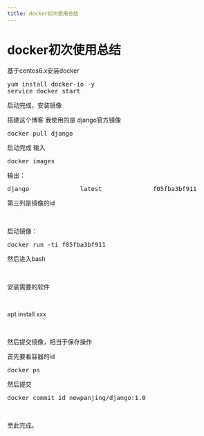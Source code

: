 ```yaml
---
title: docker初次使用总结
---
```


# docker初次使用总结

<p>基于centos6.x安装docker</p><pre class="brush:bash;toolbar:false">yum&nbsp;install&nbsp;docker-io&nbsp;-y
service&nbsp;docker&nbsp;start</pre><p>启动完成，安装镜像<br/></p><p>搭建这个博客 我使用的是 django官方镜像</p><pre class="brush:bash;toolbar:false">docker&nbsp;pull&nbsp;django</pre><p>启动完成 输入<br/></p><pre class="brush:bash;toolbar:false">docker&nbsp;images</pre><p>输出：<br/></p><pre class="brush:bash;toolbar:false">django&nbsp;&nbsp;&nbsp;&nbsp;&nbsp;&nbsp;&nbsp;&nbsp;&nbsp;&nbsp;&nbsp;&nbsp;&nbsp;&nbsp;latest&nbsp;&nbsp;&nbsp;&nbsp;&nbsp;&nbsp;&nbsp;&nbsp;&nbsp;&nbsp;&nbsp;&nbsp;&nbsp;&nbsp;f05fba3bf911&nbsp;&nbsp;&nbsp;&nbsp;&nbsp;&nbsp;&nbsp;&nbsp;19&nbsp;months&nbsp;ago&nbsp;&nbsp;&nbsp;&nbsp;&nbsp;&nbsp;&nbsp;436&nbsp;MB</pre><p>第三列是镜像的id<br/></p><p><br/></p><p>启动镜像：</p><pre class="brush:bash;toolbar:false">docker&nbsp;run&nbsp;-ti&nbsp;f05fba3bf911</pre><p>然后进入bash<br/></p><p><br/></p><p>安装需要的软件</p><p><br/></p><p>apt install xxx</p><p><br/></p><p>然后提交镜像，相当于保存操作</p><p>首先要看容器的id<br/></p><pre class="brush:bash;toolbar:false">docker&nbsp;ps</pre><p>然后提交<br/></p><pre class="brush:bash;toolbar:false">docker&nbsp;commit&nbsp;id&nbsp;newpanjing/django:1.0</pre><p><br/></p><p>至此完成。</p><p><br/></p>


